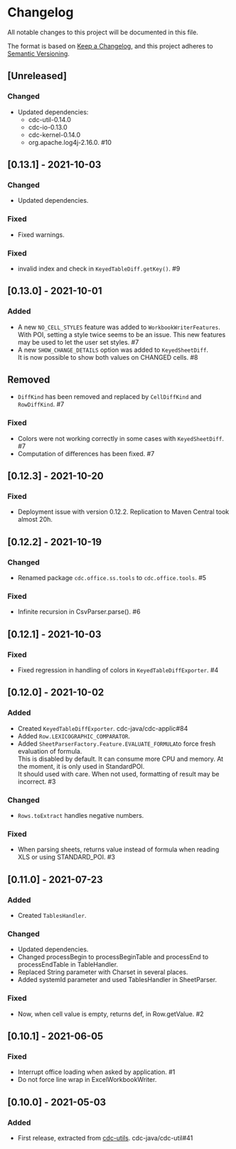 # Changelog
All notable changes to this project will be documented in this file.

The format is based on [Keep a Changelog](https://keepachangelog.com/en/1.0.0/),
and this project adheres to [Semantic Versioning](https://semver.org/spec/v2.0.0.html).


## [Unreleased]
### Changed
- Updated dependencies:
    - cdc-util-0.14.0
    - cdc-io-0.13.0
    - cdc-kernel-0.14.0
    - org.apache.log4j-2.16.0. #10


## [0.13.1] - 2021-10-03
### Changed
- Updated dependencies.

### Fixed
- Fixed warnings.


### Fixed
- invalid index and check in `KeyedTableDiff.getKey()`. #9


## [0.13.0] - 2021-10-01
### Added
- A new `NO_CELL_STYLES` feature was added to `WorkbookWriterFeatures`.  
  With POI, setting a style twice seems to be an issue.
  This new features may be used to let the user set styles. #7
- A new `SHOW_CHANGE_DETAILS` option was added to `KeyedSheetDiff`.  
  It is now possible to show both values on CHANGED cells.  #8

## Removed
- `DiffKind` has been removed and replaced by `CellDiffKind` and `RowDiffKind`. #7

### Fixed
- Colors were not working correctly in some cases with `KeyedSheetDiff`. #7 
- Computation of differences has been fixed. #7


## [0.12.3] - 2021-10-20
### Fixed
- Deployment issue with version 0.12.2.
  Replication to Maven Central took almost 20h.


## [0.12.2] - 2021-10-19
### Changed
- Renamed package `cdc.office.ss.tools` to `cdc.office.tools`. #5

### Fixed
- Infinite recursion in CsvParser.parse(). #6


## [0.12.1] - 2021-10-03
### Fixed
- Fixed regression in handling of colors in `KeyedTableDiffExporter`. #4


## [0.12.0] - 2021-10-02
### Added
- Created `KeyedTableDiffExporter`. cdc-java/cdc-applic#84
- Added `Row.LEXICOGRAPHIC_COMPARATOR`.
- Added `SheetParserFactory.Feature.EVALUATE_FORMULA`to force fresh evaluation
  of formula.  
  This is disabled by default. It can consume more CPU and memory.
  At the moment, it is only used in StandardPOI.  
  It should used with care.
  When not used, formatting of result may be incorrect. #3

### Changed
- `Rows.toExtract` handles negative numbers.

### Fixed
- When parsing sheets, returns value instead of formula when reading XLS
  or using STANDARD_POI. #3


## [0.11.0] - 2021-07-23
### Added
- Created `TablesHandler`.

### Changed
- Updated dependencies.
- Changed processBegin to processBeginTable and processEnd to processEndTable in TableHandler.
- Replaced String parameter with Charset in several places.
- Added systemId parameter and used TablesHandler in SheetParser.

### Fixed
- Now, when cell value is empty, returns def, in Row.getValue. #2


## [0.10.1] - 2021-06-05
### Fixed
- Interrupt office loading when asked by application. #1
- Do not force line wrap in ExcelWorkbookWriter.


## [0.10.0] - 2021-05-03
### Added
- First release, extracted from [cdc-utils](https://gitlab.com/cdc-java/cdc-util). cdc-java/cdc-util#41
